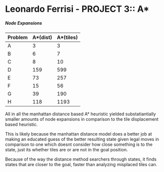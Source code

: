 # Leonardo Ferrisi - PROJECT 3:: A* 

##### Node Expansions
| Problem  |  A*(dist) |   A*(tiles) |
|----------|------------|------------|
|A         |      3     |      3     |
|B         |      6     |      7     |
|C         |      8     |      10     |
|D         |      159     |     599      |
|E         |      73    |      257    |
|F         |      15    |      56    |
|G         |      39    |      190    |
|H         |      118    |      1193    |


All in all the manhattan distance based A* heuristic yielded 
substatiantially smaller amounts of node expansions in comparison to the
tile displacement based heuristic.

This is likely because the manhattan distance model does a better job at making
an educated guess of the better resulting state given legal moves in comparison to one which doesnt consider how close something is to the state, just its whether tiles are or are not in the goal position. 

Because of the way the distance method searchers through states, it finds states that are closer to the goal, faster than analyzing misplaced tiles can.
